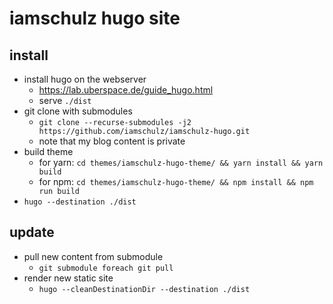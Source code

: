 # iamschulz hugo site

## install
- install hugo on the webserver
  - https://lab.uberspace.de/guide_hugo.html
  - serve `./dist`
- git clone with submodules
  - `git clone --recurse-submodules -j2 https://github.com/iamschulz/iamschulz-hugo.git`
  - note that my blog content is private
- build theme
  - for yarn: `cd themes/iamschulz-hugo-theme/ && yarn install && yarn build`
  - for npm: `cd themes/iamschulz-hugo-theme/ && npm install && npm run build`
- `hugo --destination ./dist`


## update
- pull new content from submodule
  - `git submodule foreach git pull`
- render new static site
  - `hugo --cleanDestinationDir --destination ./dist`